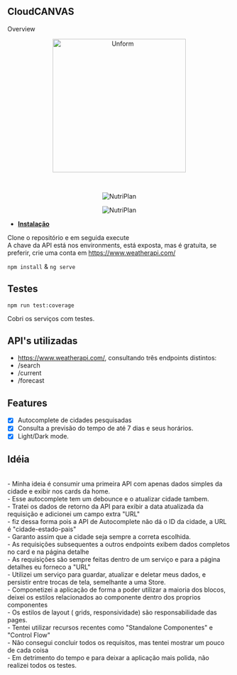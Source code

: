 ## CloudCANVAS

Overview

<p align="center">
  <a href="https://unform.dev">
    <img src="https://i.imgur.com/oCLkgL1.png" height="auto" width="300" alt="Unform" />
    
  </a>
</p>

<br>
<p align="center">
   <img src="https://i.imgur.com/gUUrGGe.png" height="auto" width="auto" alt="NutriPlan"/>
  
</p>
<p align="center">
   <img src="https://i.imgur.com/uvERv7n.png" height="auto" width="auto" alt="NutriPlan"/>
</p>

- **[Instalação]()**

Clone o repositório e em seguida execute
<br>
A chave da API está nos environments, está exposta, mas é gratuita, se preferir, crie uma conta 
em https://www.weatherapi.com/

```npm install``` & ```ng serve```

## Testes

```npm run test:coverage```

Cobri os serviços com testes.

## API's utilizadas

- https://www.weatherapi.com/,  consultando três endpoints distintos:
- /search
- /current
- /forecast

## Features

- [x] Autocomplete de cidades pesquisadas
- [x] Consulta a previsão do tempo de até 7 dias e seus horários.
- [x] Light/Dark mode. 

## Idéia

<br>
- Minha ideia é consumir uma primeira API com apenas dados simples da cidade e exibir nos cards da home.
<br>
- Esse autocomplete tem um debounce e o atualizar cidade tambem.
<br>
- Tratei os dados de retorno da API para exibir a data atualizada da requisição e adicionei um campo extra "URL"
<br>
 - fiz dessa forma pois a API de Autocomplete não dá o ID da cidade, a URL é "cidade-estado-pais"
<br>
- Garanto assim que a cidade seja sempre a correta escolhida.
<br>
- As requisições subsequentes a outros endpoints exibem dados completos no card e na página detalhe
<br>
- As requisições são sempre feitas dentro de um serviço e para a página detalhes eu forneco a "URL"
<br>
- Utilizei um serviço para guardar, atualizar e deletar meus dados, e persistir entre trocas de tela, semelhante a uma Store.
<br>
- Componetizei a aplicação de forma a poder utilizar a maioria dos blocos, deixei os estilos relacionados ao componente dentro dos proprios componentes
<br>
- Os estilos de layout ( grids, responsividade) são responsabilidade das pages.
<br>
- Tentei utilizar recursos recentes como "Standalone Componentes" e "Control Flow"
<br>
- Não consegui concluir todos os requisitos, mas tentei mostrar um pouco de cada coisa
<br>
- Em detrimento do tempo e para deixar a aplicação mais polida, não realizei todos os testes.


